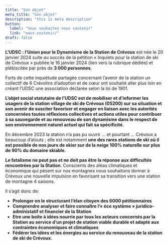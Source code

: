 ```yaml
---
title: "Son objet"
meta_title: "Son objet"
description: "this is meta description"
button:
  label: "Vous souhaitez nous soutenir"
  link: "nous-soutenir/"
draft: false
---
```


**L’UDSC : l’Union pour le Dynamisme de la Station de Crévoux** est née le 20 janvier 2024 suite au succès de la pétition « Inquiets pour la station de ski de Crévoux » publiée le 16 janvier 2024 (lien vers la rubrique dédiée) et plébiscitée par près de **3 000 personnes**.

Forts de cette inquiétude partagée concernant l’avenir de la station un collectif de 6 Crévolins d’adoption et de cœur ont souhaité aller plus loin en créant l’UDSC une association déclarée selon la loi de 1901.

**L’objet social statutaire de l’UDSC est de mobiliser et d’informer les usagers de la station village de ski de Crévoux (05200) sur sa situation et son avenir de susciter favoriser et engager en liaison avec les autorités concernées toutes réflexions collectives et actions utiles pour contribuer à sa sauvegarde et au renouveau de son dynamisme dans le respect de son environnement naturel actuel qui fait sa spécificité.**

En décembre 2023 la station n’a pas pu ouvrir … et pourtant … Crévoux a beaucoup d’atouts ; elle est notamment **une des rares stations de ski où il est possible de nos jours de skier sur de la neige 100% naturelle sur plus de 90% du domaine skiable.**

**Le fatalisme ne peut pas et ne doit pas être la réponse aux difficultés rencontrées par la Station**. Conscients des aléas climatiques et économique qui pèsent sur nos montagnes nous souhaitons donner à Crévoux une nouvelle impulsion en favorisant sa transition vers une station de montagne 4 saisons.

Il s’agit donc de:

- **Prolonger en le structurant l’élan citoyen des 6000 pétitionnaires**
- **Comprendre analyser et faire connaître l’« éco système » juridico- administatif et financier de la Station**
- **Etre une boite à idées nourrie par tous les acteurs concernés par la Station au service d’un projet de station viable durable et adapté aux contraintes économiques et climatiques**
- **Fédérer les idées et les énergies au service du renouveau de la station de ski de Crévoux.**
